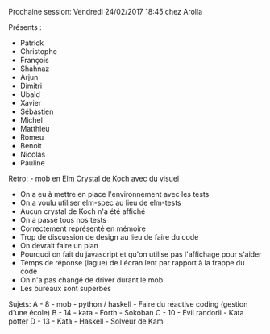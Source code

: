 Prochaine session: Vendredi 24/02/2017 18:45 
chez Arolla 

Présents :
- Patrick
- Christophe
- François
- Shahnaz
- Arjun
- Dimitri
- Ubald
- Xavier
- Sébastien
- Michel
- Matthieu
- Romeu
- Benoit
- Nicolas
- Pauline

Retro: - mob en Elm Crystal de Koch avec du visuel
- On a eu à mettre en place l'environnement avec les tests
- On a voulu utiliser elm-spec au lieu de elm-tests
- Aucun crystal de Koch n'a été affiché
- On a passé tous nos tests
- Correctement représenté en mémoire
- Trop de discussion de design au lieu de faire du code
- On devrait faire un plan
- Pourquoi on fait du javascript et qu'on utilise pas l'affichage pour s'aider
- Temps de réponse (lague) de l'écran lent par rapport à la frappe du code
- On n'a pas changé de driver durant le mob
- Les bureaux sont superbes

Sujets:
A - 8 - mob - python / haskell - Faire du réactive coding (gestion d'une école)
B - 14 - kata - Forth - Sokoban
C - 10 - Evil randorii - Kata potter
D - 13 - Kata - Haskell - Solveur de Kami

